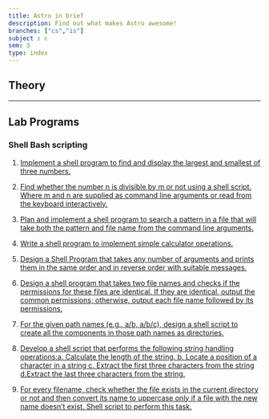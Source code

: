 ```yaml
---
title: Astro in brief
description: Find out what makes Astro awesome!
branches: ["cs","is"]
subject : c
sem: 3
type: index
---
```


## Theory


***

## Lab Programs

### Shell Bash scripting

1. [Implement a shell program to find and display the largest and smallest of three numbers.](/nmamitloop/notes/subjects/unix/lab/program-1)

2. [Find whether the number n is divisible by m or not using a shell script. Where m and n are supplied as command line arguments or read from the keyboard interactively.](/nmamitloop/notes/subjects/unix/lab/program-2)

3. [Plan and implement a shell program to search a pattern in a file that will take both the pattern and file name from the command line arguments.](/nmamitloop/notes/subjects/unix/lab/program-3)

4. [Write a shell program to implement simple calculator operations.](/nmamitloop/notes/subjects/unix/lab/program-4)

5. [Design a Shell Program that takes any number of arguments and prints them in the same order and in reverse order with suitable messages.](/nmamitloop/notes/subjects/unix/lab/program-5)

6. [Design a shell program that takes two file names and checks if the permissions for these files are identical. If they are identical, output the common permissions; otherwise, output each file name followed by its permissions.](/nmamitloop/notes/subjects/unix/lab/program-6)

7. [For the given path names (e.g., a/b, a/b/c), design a shell script to create all the components in those path names as directories.](/nmamitloop/notes/subjects/unix/lab/program-7)

8. [Develop a shell script that performs the following string handling operations:a.  Calculate the length of the string. b. Locate a position of a character in a string c. Extract the first three characters from the string d.Extract the last three characters from the string.](/nmamitloop/notes/subjects/unix/lab/program-8)

9. [For every filename, check whether the file exists in the current directory or not and then convert its name to uppercase only if a file with the new name doesn’t exist. Shell script to perform this task.](/nmamitloop/notes/subjects/unix/lab/program-9)
